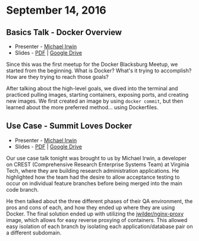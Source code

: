 # September 14, 2016

## Basics Talk - Docker Overview

- Presenter - [Michael Irwin](https://github.com/mikesir87)
- Slides - [PDF](docker-basics.pdf) | [Google Drive](https://drive.google.com/open?id=1NZTl9NT1k7rDNgt8524546c1GfWXPWZsPu6MovYwk5Q)

Since this was the first meetup for the Docker Blacksburg Meetup, we started from the beginning.  What is Docker?  What's it trying to accomplish?  How are they trying to reach those goals?

After talking about the high-level goals, we dived into the terminal and practiced pulling images, starting containers, exposing ports, and creating new images.  We first created an image by using `docker commit`, but then learned about the more preferred method... using Dockerfiles.



## Use Case - Summit Loves Docker

- Presenter - [Michael Irwin](https://github.com/mikesir87)
- Slides - [PDF](summit-loves-docker.pdf) | [Google Drive](https://drive.google.com/open?id=1bGwyeJEo69gxmDNcsJxyKCMjtfaOfwrCVBH3S-EPPA4)

Our use case talk tonight was brought to us by Michael Irwin, a developer on CREST (Comprehensive Research Enterprise Systems Team) at Virginia Tech, where they are building research administration applications.  He highlighted how the team had the desire to allow acceptance testing to occur on individual feature branches before being merged into the main code branch.

He then talked about the three different phases of their QA environment, the pros and cons of each, and how they ended up where they are using Docker.  The final solution ended up with utilizing the [jwilder/nginx-proxy](https://github.com/jwilder/nginx-proxy) image, which allows for easy reverse proxying of containers.  This allowed easy isolation of each branch by isolating each application/database pair on a different subdomain.
